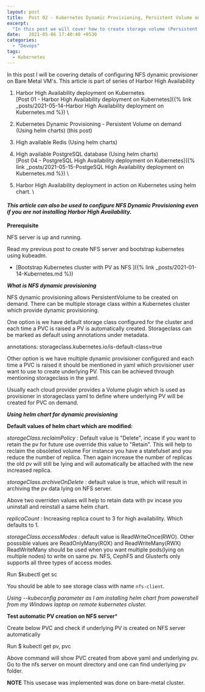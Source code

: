 ```yaml
---
layout: post
title:  Post 02 - Kubernetes Dynamic Provisioning, Persistent Volume on demand (Using helm charts)
excerpt:
  "In this post we will cover how to create storage volume (Persistent Volume) on demand in Kubernetes."
date:   2021-05-06 17:40:40 +0530
categories:
  - "Devops"
tags:
  - Kubernetes
---
```


In this post I will be covering details of configuring NFS dynamic provisioner on Bare Metal VM's. This article is part of series of Harbor High Availability

1) Harbor High Availability deployment on Kubernetes \
[Post 01 - Harbor High Availability deployment on Kubernetes]({% link _posts/2021-05-14-Harbor High Availability deployment on Kubernetes.md %}) \

2) Kubernetes Dynamic Provisioning - Persistent Volume on demand (Using helm charts) (this post)

3) High available Redis (Using helm charts)

4) High available PostgreSQL database (Using helm charts) \
[Post 04 - PostgreSQL High Availability deployment on Kubernetes]({% link _posts/2021-05-15-PostgeSQL High Availability deployment on Kubernetes.md %}) \

5) Harbor High Availability deployment in action on Kubernetes using helm chart. \

#### *This article can also be used to configure NFS Dynamic Provisioning even if you are not installing Harbor High Availability.*

**Prerequisite**

NFS server is up and running.

Read my previous post to create NFS server and bootstrap kubernetes using kubeadm.

- [Bootstrap Kubernetes cluster with PV as NFS ]({% link
  _posts/2021-01-14-Kubernetes.md %})

***What is NFS dynamic provisioning***

NFS dynamic provisioning allows PersistentVolume to be created on demand. There can be multiple storage class within a Kubernetes cluster which provide dynamic provisioning.

One option is we have default storage class configured for the cluster and each time a PVC is raised a PV is automatically created.
Storageclass can be marked as default using annotations under metadata.

annotations:
    storageclass.kubernetes.io/is-default-class=true

Other option is we have multiple dynamic provisioner configured and each time a PVC is raised it should be mentioned in yaml which provisioner user want to use to create underlying PV.
This can be achieved through mentioning storageclass in the yaml.

Usually each cloud provider provides a Volume plugin which is used as provisioner in storageclass yaml to define where underlying PV will be created for PVC on demand.

***Using helm chart for dynamic provisioning***

<script src="https://gist.github.com/techslaves/7f75665d4e31f68bd6ab9895dc47382f.js"></script>
	
**Default values of helm chart which are modified:**

*storageClass.reclaimPolicy :*
Default value is "Delete", incase if you want to retain the pv for future use override this value to "Retain". This will help to reclaim the obsoleted volume
For instance you have a statefulset and you reduce the number of replica.
Then again increase the number of replicas the old pv will still be lying and will automatically be attached with the new increased replica.
							 
*storageClass.archiveOnDelete :*
default value is true, which will result in archiving the pv data lying on NFS server.

Above two overriden values will help to retain data with pv incase you uninstall and reinstall a same helm chart.

*replicaCount :*
Increasing replica count to 3 for high availability. Which defaults to 1.

*storageClass.accessModes :*
default value is ReadWriteOnce(RWO). Other posssible values are ReadOnlyMany(ROX) and ReadWriteMany(RWX)
ReadWriteMany should be used when you want multiple pods(lying on multiple nodes) to write on same pv.
NFS, CephFS and Glusterfs only supports all three types of access modes.

Run $kubectl get sc

You should be able to see storage class with name `nfs-client`.

*Using --kubeconfig parameter as I am installing helm chart from powershell from my Windows laptop on remote kubernetes cluster.*

**Test automatic PV creation on NFS server***

Create below PVC and check if underlying PV is created on NFS server automatically

<script src="https://gist.github.com/techslaves/5212e35f209a71a347d3c0b7bd576103.js"></script>

Run $  kubectl get pv, pvc

Above command will show PVC created from above yaml and underlying pv.
Go to the nfs server on mount directory and one can find underlying pv folder.

**NOTE**
 This usecase was implemented was done on bare-metal cluster.